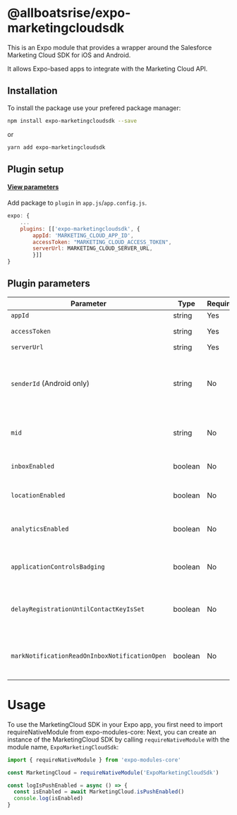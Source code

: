 # @allboatsrise/expo-marketingcloudsdk

This is an Expo module that provides a wrapper around the Salesforce Marketing Cloud SDK for iOS and Android.

It allows Expo-based apps to integrate with the Marketing Cloud API.

## Installation

To install the package use your prefered package manager:

```bash
npm install expo-marketingcloudsdk --save
```
or
```bash
yarn add expo-marketingcloudsdk
```

## Plugin setup
#### [View parameters](#plugin-parameters)

Add package to `plugin` in `app.js`/`app.config.js`.

```javascript
expo: {
    ...
    plugins: [['expo-marketingcloudsdk', {
        appId: 'MARKETING_CLOUD_APP_ID',
        accessToken: "MARKETING_CLOUD_ACCESS_TOKEN",
        serverUrl: MARKETING_CLOUD_SERVER_URL,
        }]]
}
```

## Plugin parameters

| Parameter                                     | Type    | Required | Description                                                                                                                                         |
| --------------------------------------------- | ------- | -------- | --------------------------------------------------------------------------------------------------------------------------------------------------- |
| `appId`                                       | string  | Yes      | Marketing Cloud app id                                                                                                                              |
| `accessToken`                                 | string  | Yes      | Marketing Cloud access token                                                                                                                        |
| `serverUrl`                                   | string  | Yes      | Marketing Cloud server url                                                                                                                          |
| `senderId` (Android only)                     | string  | No       | Marketing Cloud FCM sender id. Defaults to `project_info.project_number` defined in `android.googleServicesFile` (google-services.json) if defined. |
| `mid`                                         | string  | No       | Sets the configuration value to use for the Salesforce MarketingCloud Tenant Specific mid.                                                          |
| `inboxEnabled`                                | boolean | No       | Sets the configuration flag that enables or disables inbox services                                                                                 |
| `locationEnabled`                             | boolean | No       | Sets the configuration flag that enables or disables location services                                                                              |
| `analyticsEnabled`                            | boolean | No       | Sets the configuration flag that enables or disables Salesforce MarketingCloud Analytics services                                                   |
| `applicationControlsBadging`                  | boolean | No       | Sets the configuration value which enables or disables application control over badging                                                             |
| `delayRegistrationUntilContactKeyIsSet`       | boolean | No       | Sets the configuration value which enables or disables application control over delaying SDK registration until a contact key is set                |
| `markNotificationReadOnInboxNotificationOpen` | boolean | No       | Sets the configuration value which enables or disables marking inbox notifications as read on open (Android only)                                   |

# Usage

To use the MarketingCloud SDK in your Expo app, you first need to import requireNativeModule from expo-modules-core:
Next, you can create an instance of the MarketingCloud SDK by calling `requireNativeModule` with the module name, `ExpoMarketingCloudSdk`:

```typescript
import { requireNativeModule } from 'expo-modules-core'

const MarketingCloud = requireNativeModule('ExpoMarketingCloudSdk')

const logIsPushEnabled = async () => {
  const isEnabled = await MarketingCloud.isPushEnabled()
  console.log(isEnabled)
}
```
